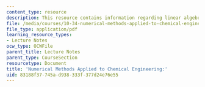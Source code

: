 ```yaml
---
content_type: resource
description: This resource contains information regarding linear algebra 3.
file: /media/courses/10-34-numerical-methods-applied-to-chemical-engineering-fall-2015/83188f37745ad938333f377d24e76e55_MIT10_34F15_Lec03.pdf
file_type: application/pdf
learning_resource_types:
- Lecture Notes
ocw_type: OCWFile
parent_title: Lecture Notes
parent_type: CourseSection
resourcetype: Document
title: 'Numerical Methods Applied to Chemical Engineering:'
uid: 83188f37-745a-d938-333f-377d24e76e55
---
```

